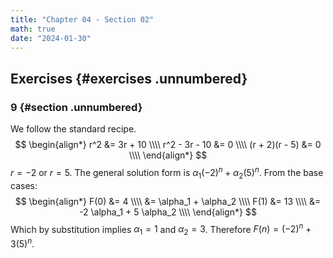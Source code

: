 ```yaml
---
title: "Chapter 04 - Section 02"
math: true
date: "2024-01-30"
---
```


$\newcommand{\nfrac}[2]{\frac{\displaystyle{#1}}{\displaystyle{#2}}}$

## Exercises {#exercises .unnumbered}

### 9 {#section .unnumbered}

We follow the standard recipe.
$$
\begin{align*}
    r^2 &= 3r + 10 \\\\
    r^2 - 3r - 10 &= 0 \\\\
    (r + 2)(r - 5) &= 0 \\\\
\end{align*}
$$
$r = -2$ or $r = 5$. The general solution form is $\alpha_1(-2)^n + \alpha_2(5)^n$. From the base cases:
$$
\begin{align*}
    F(0) &= 4 \\\\
    &= \alpha_1 + \alpha_2 \\\\
    F(1) &= 13 \\\\
    &= -2 \alpha_1 + 5 \alpha_2 \\\\
\end{align*}
$$
Which by substitution implies $\alpha_1 = 1$ and $\alpha_2 = 3$. Therefore $F(n) = (-2)^n + 3 (5)^n$.
